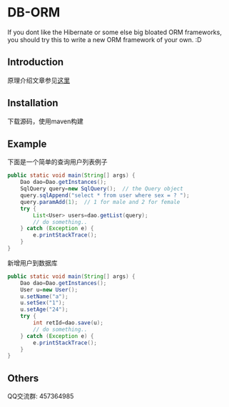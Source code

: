# DB-ORM

If you dont like the Hibernate or some else big bloated ORM frameworks, you should try this to write a new ORM framework of your own. :D

## Introduction

原理介绍文章参见[这里](http://www.jianshu.com/p/f52d34ae9289)

## Installation

下载源码，使用maven构建

## Example

下面是一个简单的查询用户列表例子

```java
public static void main(String[] args) {
	Dao dao=Dao.getInstances();
	SqlQuery query=new SqlQuery();	// the Query object
	query.sqlAppend("select * from user where sex = ? ");
	query.paramAdd(1);	// 1 for male and 2 for female
	try {
		List<User> users=dao.getList(query);
		// do something..
	} catch (Exception e) {
		e.printStackTrace();
	}
}
```

新增用户到数据库

```java
public static void main(String[] args) {
	Dao dao=Dao.getInstances();
	User u=new User();
	u.setName("a");
	u.setSex("1");
	u.setAge("24");
	try {
		int retId=dao.save(u);
		// do something..
	} catch (Exception e) {
		e.printStackTrace();
	}
}
```

## Others

QQ交流群: 457364985
